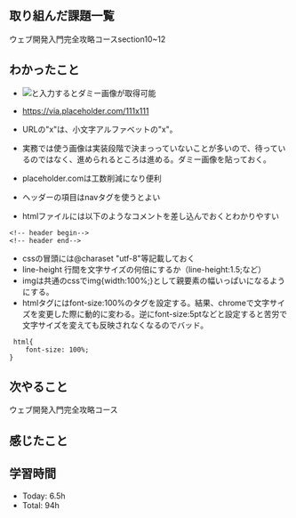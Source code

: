 ## 取り組んだ課題一覧
ウェブ開発入門完全攻略コースsection10~12
## わかったこと
- <img src="https://via.placeholder.com/[width]x[height]">と入力するとダミー画像が取得可能
- https://via.placeholder.com/111x111
- URLの"x"は、小文字アルファベットの"x"。
- 実務では使う画像は実装段階で決まっっていないことが多いので、待っているのではなく、進められるところは進める。ダミー画像を貼っておく。
- placeholder.comは工数削減になり便利

- ヘッダーの項目はnavタグを使うとよい
- htmlファイルには以下のようなコメントを差し込んでおくとわかりやすい
```
<!-- header begin-->
<!-- header end-->
```
- cssの冒頭には@charaset "utf-8"等記載しておく
- line-height 行間を文字サイズの何倍にするか（line-height:1.5;など）
- imgは共通のcssでimg{width:100%;}として親要素の幅いっぱいになるようにする。
- htmlタグにはfont-size:100%のタグを設定する。結果、chromeで文字サイズを変更した際に動的に変わる。逆にfont-size:5ptなどと設定すると苦労で文字サイズを変えても反映されなくなるのでバッド。
```
 html{
    font-size: 100%;
}
```
## 次やること
ウェブ開発入門完全攻略コース
## 感じたこと

## 学習時間
- Today: 6.5h
- Total: 94h
